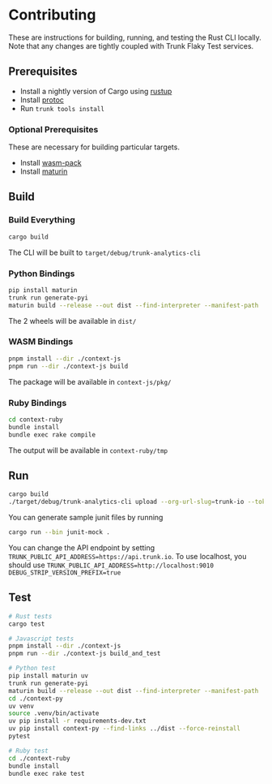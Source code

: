 # Contributing

These are instructions for building, running, and testing the Rust CLI locally. Note that any changes are tightly coupled with Trunk Flaky Test services.

## Prerequisites

- Install a nightly version of Cargo using [rustup](https://doc.rust-lang.org/cargo/getting-started/installation.html)
- Install [protoc](https://grpc.io/docs/protoc-installation/)
- Run `trunk tools install`

### Optional Prerequisites

These are necessary for building particular targets.

- Install [wasm-pack](https://rustwasm.github.io/wasm-pack/installer/)
- Install [maturin](https://www.maturin.rs/installation.html)

## Build

### Build Everything

```bash
cargo build
```

The CLI will be built to `target/debug/trunk-analytics-cli`

### Python Bindings

```bash
pip install maturin
trunk run generate-pyi
maturin build --release --out dist --find-interpreter --manifest-path ./context-py/Cargo.toml
```

The 2 wheels will be available in `dist/`

### WASM Bindings

```bash
pnpm install --dir ./context-js
pnpm run --dir ./context-js build
```

The package will be available in `context-js/pkg/`

### Ruby Bindings

```bash
cd context-ruby
bundle install
bundle exec rake compile
```

The output will be available in `context-ruby/tmp`

## Run

```bash
cargo build
./target/debug/trunk-analytics-cli upload --org-url-slug=trunk-io --token=${API_TOKEN} --junit-paths=junit.xml
```

You can generate sample junit files by running

```bash
cargo run --bin junit-mock .
```

You can change the API endpoint by setting `TRUNK_PUBLIC_API_ADDRESS=https://api.trunk.io`. To use localhost, you should use `TRUNK_PUBLIC_API_ADDRESS=http://localhost:9010 DEBUG_STRIP_VERSION_PREFIX=true`

## Test

```bash
# Rust tests
cargo test

# Javascript tests
pnpm install --dir ./context-js
pnpm run --dir ./context-js build_and_test

# Python test
pip install maturin uv
trunk run generate-pyi
maturin build --release --out dist --find-interpreter --manifest-path ./context-py/Cargo.toml
cd ./context-py
uv venv
source .venv/bin/activate
uv pip install -r requirements-dev.txt
uv pip install context-py --find-links ../dist --force-reinstall
pytest

# Ruby test
cd ./context-ruby
bundle install
bundle exec rake test
```
